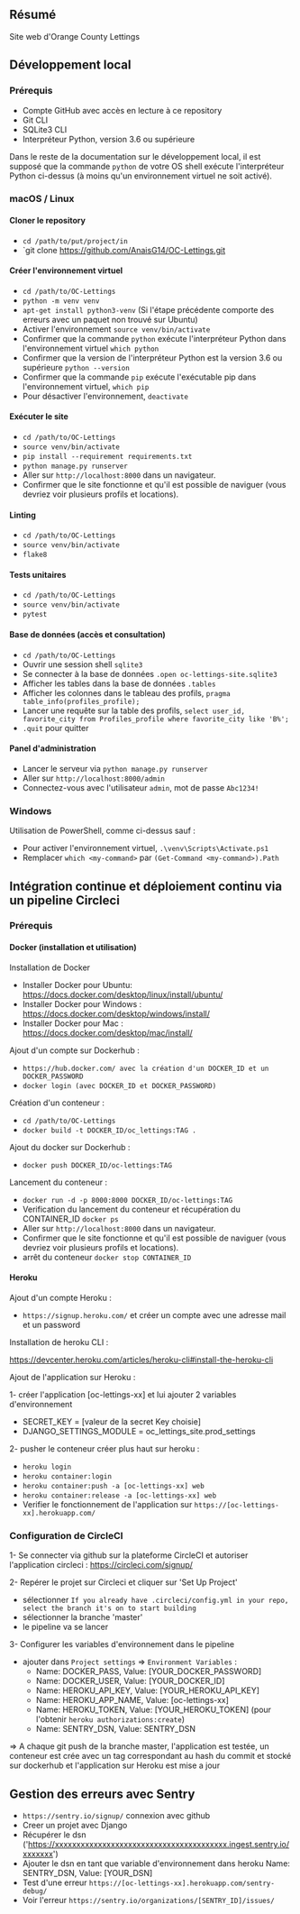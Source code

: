 ## Résumé

Site web d'Orange County Lettings

## Développement local

### Prérequis

- Compte GitHub avec accès en lecture à ce repository
- Git CLI
- SQLite3 CLI
- Interpréteur Python, version 3.6 ou supérieure

Dans le reste de la documentation sur le développement local, il est supposé que la commande `python` de votre OS shell exécute l'interpréteur Python ci-dessus (à moins qu'un environnement virtuel ne soit activé).

### macOS / Linux

#### Cloner le repository

- `cd /path/to/put/project/in`
- `git clone https://github.com/AnaisG14/OC-Lettings.git

#### Créer l'environnement virtuel

- `cd /path/to/OC-Lettings`
- `python -m venv venv`
- `apt-get install python3-venv` (Si l'étape précédente comporte des erreurs avec un paquet non trouvé sur Ubuntu)
- Activer l'environnement `source venv/bin/activate`
- Confirmer que la commande `python` exécute l'interpréteur Python dans l'environnement virtuel
`which python`
- Confirmer que la version de l'interpréteur Python est la version 3.6 ou supérieure `python --version`
- Confirmer que la commande `pip` exécute l'exécutable pip dans l'environnement virtuel, `which pip`
- Pour désactiver l'environnement, `deactivate`

#### Exécuter le site

- `cd /path/to/OC-Lettings`
- `source venv/bin/activate`
- `pip install --requirement requirements.txt`
- `python manage.py runserver`
- Aller sur `http://localhost:8000` dans un navigateur.
- Confirmer que le site fonctionne et qu'il est possible de naviguer (vous devriez voir plusieurs profils et locations).

#### Linting

- `cd /path/to/OC-Lettings`
- `source venv/bin/activate`
- `flake8`

#### Tests unitaires

- `cd /path/to/OC-Lettings`
- `source venv/bin/activate`
- `pytest`

#### Base de données (accès et consultation)

- `cd /path/to/OC-Lettings`
- Ouvrir une session shell `sqlite3`
- Se connecter à la base de données `.open oc-lettings-site.sqlite3`
- Afficher les tables dans la base de données `.tables`
- Afficher les colonnes dans le tableau des profils, `pragma table_info(profiles_profile);`
- Lancer une requête sur la table des profils, `select user_id, favorite_city from
  Profiles_profile where favorite_city like 'B%';`
- `.quit` pour quitter

#### Panel d'administration

- Lancer le serveur via `python manage.py runserver`
- Aller sur `http://localhost:8000/admin`
- Connectez-vous avec l'utilisateur `admin`, mot de passe `Abc1234!`

### Windows

Utilisation de PowerShell, comme ci-dessus sauf :

- Pour activer l'environnement virtuel, `.\venv\Scripts\Activate.ps1` 
- Remplacer `which <my-command>` par `(Get-Command <my-command>).Path`

## Intégration continue et déploiement continu via un pipeline Circleci

### Prérequis
#### Docker (installation et utilisation)

Installation de Docker
- Installer Docker pour Ubuntu: https://docs.docker.com/desktop/linux/install/ubuntu/
- Installer Docker pour Windows : https://docs.docker.com/desktop/windows/install/
- Installer Docker pour Mac : https://docs.docker.com/desktop/mac/install/

Ajout d'un compte sur Dockerhub :
- `https://hub.docker.com/ avec la création d'un DOCKER_ID et un DOCKER_PASSWORD`
- `docker login (avec DOCKER_ID et DOCKER_PASSWORD)`

Création d'un conteneur :
- `cd /path/to/OC-Lettings`
- `docker build -t DOCKER_ID/oc_lettings:TAG .`

Ajout du docker sur Dockerhub :
- `docker push DOCKER_ID/oc-lettings:TAG`

Lancement du conteneur :
- `docker run -d -p 8000:8000 DOCKER_ID/oc-lettings:TAG`
- Verification du lancement du conteneur et récupération du CONTAINER_ID `docker ps`
- Aller sur `http://localhost:8000` dans un navigateur.
- Confirmer que le site fonctionne et qu'il est possible de naviguer (vous devriez voir plusieurs profils et locations).
- arrêt du conteneur `docker stop CONTAINER_ID`


#### Heroku
Ajout d'un compte Heroku : 

- `https://signup.heroku.com/` et créer un compte avec une adresse mail et un password

Installation de heroku CLI : 

https://devcenter.heroku.com/articles/heroku-cli#install-the-heroku-cli


Ajout de l'application sur Heroku :

1- créer l'application [oc-lettings-xx] et lui ajouter 2 variables d'environnement
- SECRET_KEY = [valeur de la secret Key choisie]
- DJANGO_SETTINGS_MODULE = oc_lettings_site.prod_settings

2- pusher le conteneur créer plus haut sur heroku : 
- `heroku login`
- `heroku container:login`
- `heroku container:push -a [oc-lettings-xx] web`
- `heroku container:release -a [oc-lettings-xx] web`
- Verifier le fonctionnement de l'application sur `https://[oc-lettings-xx].herokuapp.com/`

### Configuration de CircleCI
1- Se connecter via github sur la plateforme CircleCI et autoriser l'application circleci : https://circleci.com/signup/

2- Repérer le projet sur Circleci et cliquer sur 'Set Up Project'

- sélectionner `If you already have .circleci/config.yml in your repo, select the branch it's on to start building`
- sélectionner la branche 'master'
- le pipeline va se lancer

3- Configurer les variables d'environnement dans le pipeline
- ajouter dans `Project settings` => `Environment Variables` :
    - Name: DOCKER_PASS, Value: [YOUR_DOCKER_PASSWORD]
    - Name: DOCKER_USER, Value: [YOUR_DOCKER_ID]
    - Name: HEROKU_API_KEY, Value: [YOUR_HEROKU_API_KEY]
    - Name: HEROKU_APP_NAME, Value: [oc-lettings-xx]
    - Name: HEROKU_TOKEN, Value: [YOUR_HEROKU_TOKEN] (pour l'obtenir `heroku authorizations:create`)
    - Name: SENTRY_DSN, Value: SENTRY_DSN

=> A chaque git push de la branche master, l'application est testée, un conteneur est crée avec un tag correspondant au hash du commit
  et stocké sur dockerhub et l'application sur Heroku est mise a jour

## Gestion des erreurs avec Sentry
- `https://sentry.io/signup/` connexion avec github
- Creer un projet avec Django
- Récupérer le dsn ('https://xxxxxxxxxxxxxxxxxxxxxxxxxxxxxxxxxxxxxxxx.ingest.sentry.io/xxxxxxx')
- Ajouter le dsn en tant que variable d'environnement dans heroku Name: SENTRY_DSN, Value: [YOUR_DSN]
- Test d'une erreur `https://[oc-lettings-xx].herokuapp.com/sentry-debug/`
- Voir l'erreur `https://sentry.io/organizations/[SENTRY_ID]/issues/`
